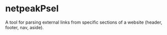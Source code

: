 # netpeakPsel
A tool for parsing external links from specific sections of a website (header, footer, nav, aside).
